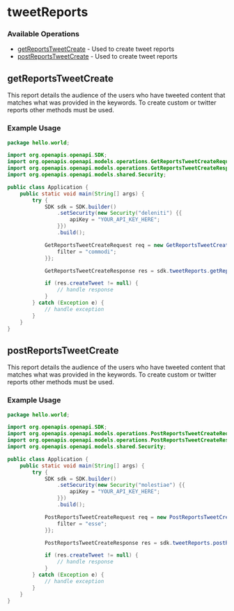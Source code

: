 # tweetReports

### Available Operations

* [getReportsTweetCreate](#getreportstweetcreate) - Used to create tweet reports
* [postReportsTweetCreate](#postreportstweetcreate) - Used to create tweet reports

## getReportsTweetCreate

This report details the audience of the users who have tweeted content that matches what was provided in the keywords. To create custom or twitter reports other methods must be used.


### Example Usage

```java
package hello.world;

import org.openapis.openapi.SDK;
import org.openapis.openapi.models.operations.GetReportsTweetCreateRequest;
import org.openapis.openapi.models.operations.GetReportsTweetCreateResponse;
import org.openapis.openapi.models.shared.Security;

public class Application {
    public static void main(String[] args) {
        try {
            SDK sdk = SDK.builder()
                .setSecurity(new Security("deleniti") {{
                    apiKey = "YOUR_API_KEY_HERE";
                }})
                .build();

            GetReportsTweetCreateRequest req = new GetReportsTweetCreateRequest(944669L, "optio", 521848L, "beatae") {{
                filter = "commodi";
            }};            

            GetReportsTweetCreateResponse res = sdk.tweetReports.getReportsTweetCreate(req);

            if (res.createTweet != null) {
                // handle response
            }
        } catch (Exception e) {
            // handle exception
        }
    }
}
```

## postReportsTweetCreate

This report details the audience of the users who have tweeted content that matches what was provided in the keywords. To create custom or twitter reports other methods must be used.


### Example Usage

```java
package hello.world;

import org.openapis.openapi.SDK;
import org.openapis.openapi.models.operations.PostReportsTweetCreateRequest;
import org.openapis.openapi.models.operations.PostReportsTweetCreateResponse;
import org.openapis.openapi.models.shared.Security;

public class Application {
    public static void main(String[] args) {
        try {
            SDK sdk = SDK.builder()
                .setSecurity(new Security("molestiae") {{
                    apiKey = "YOUR_API_KEY_HERE";
                }})
                .build();

            PostReportsTweetCreateRequest req = new PostReportsTweetCreateRequest(264555L, "qui", 774234L, "cum") {{
                filter = "esse";
            }};            

            PostReportsTweetCreateResponse res = sdk.tweetReports.postReportsTweetCreate(req);

            if (res.createTweet != null) {
                // handle response
            }
        } catch (Exception e) {
            // handle exception
        }
    }
}
```
